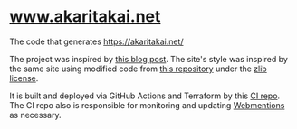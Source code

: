 # www.akaritakai.net
The code that generates https://akaritakai.net/

The project was inspired by [this blog post](https://christine.website/blog/new-language-blog-backend-2022-03-02). The
site's style was inspired by the same site using modified code from
[this repository](https://github.com/Xe/site/tree/e4786467dfc7ec770d4b18e46ee52d2d71f11ba9) under the
[zlib license](https://github.com/Xe/site/blob/e4786467dfc7ec770d4b18e46ee52d2d71f11ba9/LICENSE).

It is built and deployed via GitHub Actions and Terraform by this [CI repo](https://github.com/akaritakai/terraform).
The CI repo also is responsible for monitoring and updating [Webmentions](https://www.w3.org/TR/webmention/) as necessary.